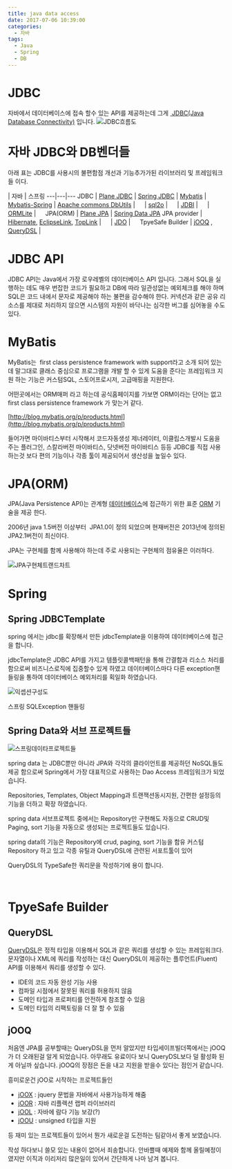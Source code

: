 ```yaml
---
title: java data access
date: 2017-07-06 10:39:00
categories:
  - 자바
tags:
  - Java
  - Spring
  - DB
---
```

# JDBC

자바에서 데이터베이스에 접속 할수 있는 API를 제공하는데 그게 [ JDBC(Java Database Connectivity)](https://ko.wikipedia.org/wiki/JDBC) 입니다.
![JDBC흐름도](https://lh6.googleusercontent.com/0YTTqDJ6t6cUvCIh2DsCCptnyvx-0N7NuaM560euJStFCwRbaHvQhQ2KgNiohS0rID21jJ6Kppfjp0_bM_MqqMsp7ItnkiwEcGAy3W6480MJlbD20GkOEbLWgyI4GyuPZmYiCPrR)
<!-- more -->

# 자바 JDBC와 DB벤더들
아래 표는 JDBC를 사용시의 불편함점 개선과 기능추가가된 라이브러리 및 프레임워크들 이다.

| 자바 | 스프링
---|---|---
JDBC | [Plane JDBC](https://docs.oracle.com/javase/8/docs/technotes/guides/jdbc/) | [Spring JDBC](https://docs.spring.io/spring/docs/current/spring-framework-reference/html/jdbc.html)
| [Mybatis](http://www.mybatis.org/mybatis-3/ko/) | [Mybatis-Spring](http://www.mybatis.org/spring/)
| [Apache commons DbUtils](http://commons.apache.org/proper/commons-dbutils/) | 　
| [sql2o](https://github.com/aaberg/sql2o) | 　
| [JDBI](http://jdbi.org/) | 　
| [ORMLite](http://ormlite.com/) | 　
JPA(ORM) | [Plane JPA](http://www.oracle.com/technetwork/java/javaee/tech/persistence-jsp-140049.html) | [Spring Data JPA](http://projects.spring.io/spring-data-jpa/)
JPA provider | [Hibernate](http://hibernate.org/), [EclipseLink](http://eclipse.org/eclipselink/), [TopLink](http://www.oracle.com/technetwork/middleware/toplink/overview/index-089172.html) | 　
| [JDO](https://db.apache.org/jdo/index.html) | 　
TpyeSafe Builder | [jOOQ](https://www.jooq.org/) , [QueryDSL](http://www.querydsl.com/) | 　

# JDBC API

JDBC API는 Java에서 가장 로우레벨의 데이터베이스 API 입니다. 그래서 SQL을 실행하는 데도 매우 번잡한 코드가 필요하고 DB에 따라 일관성없는 예외체크를 해야 하며 SQL은 코드 내에서 문자로 제공해야 하는 불편을 감수해야 한다. 커넥션과 같은 공유 리소스를 제대로 처리하지 않으면 시스템의 자원이 바닥나는 심각한 버그를 심어놓을 수도 있다.

# MyBatis

MyBatis는  first class persistence framework with support라고 소개 되어 있는데 말그대로 클래스 중심으로 프로그램을 개발 할 수 있게 도움을 준다는 프레임워크 지원 하는 기능은 커스텀SQL, 스토어프로시저, 고급매핑을 지원한다.

어떤곳에서는 ORM매퍼 라고 하는데 공식홈페이지를 가보면 ORM이라는 단어는 없고 first class persistence framework 가 맞는거 같다.

[http://blog.mybatis.org/p/products.html](http://blog.mybatis.org/p/products.html)

들어가면 마이바티스부터 시작해서 코드자동생성 제너레이터, 이클립스개발시 도움을 주는 플러그인, 스칼라버전 마이바티스, 닷넷버전 마이바티스 등등 JDBC를 직접 사용하는것 보다 편의 기능이나 각종 툴이 제공되어서 생산성을 높일수 있다.

# JPA(ORM)

JPA(Java Persistence API)는 관계형 [데이터베이스](https://ko.wikipedia.org/wiki/%EB%8D%B0%EC%9D%B4%ED%84%B0%EB%B2%A0%EC%9D%B4%EC%8A%A4)에 접근하기 위한 표준 [ORM](https://ko.wikipedia.org/wiki/ORM) 기술을 제공 한다.

2006년 java 1.5버전 이상부터  JPA1.0이 정의 되었으며 현재버전은 2013년에 정의된 JPA2.1버전이 최신이다.

JPA는 구현체를 함께 사용해야 하는데 주로 사용되는 구현체의 점유율은 이러하다.

![JPA구현체트랜드차트](https://lh4.googleusercontent.com/eSdG9B0TsjMhv0Ab3_3JmMhiv2DUUseC7dR2ey7k8JSPfP189DDSOklZGqWlRmSmAZSQUPzsOzVb-U0OEOmy3br_lmLz99D_iEX-ku0mq-aBdPvCJRmrFY5gaNPMJajoHR93j8xI)

# Spring

## Spring JDBCTemplate

spring 에서는 jdbc를 확장해서 만든 jdbcTemplate을 이용하여 데이터베이스에 접근을 합니다.

jdbcTemplate은 JDBC API를 가지고 템플릿콜백패턴을 통해 간결함과 리소스 처리를 함으로써 비즈니스로직에 집중할수 있게 하였고 데이터베이스마다 다른 exception핸들링을 통하여 데이터베이스 예외처리를 획일화 하였습니다.

![익셉션구성도](https://lh6.googleusercontent.com/X1A8cV7QO_Jl7L7VyIKUpQ0Q_LaJz5mjUg4utCSNwKf0vmnraNppOXlKpVjzPfRKjACu4EfK-zaUOqfxg2tzu6ZLAE6ExYt9J3VeR7kxPUHqob9a6WBo06HFU5m8Uh-7JxbE8R4_)

스프링 SQLException 핸들링

## Spring Data와 서브 프로젝트들

![스프링데이타프로젝트들](https://lh5.googleusercontent.com/yI5316iTK5dqoF-ofsDIjtDd1-ea6hbOrjmYYFMnRdjAwm9ul8XYfDiAX7AwyuJnCeVGT20TucmuEm1DJwPqPFvBWMcRzucsz3Dp101CdE39ZDLtEyv0Z8Ba_sy3WmYwm9t8oePx)

spring data 는 JDBC뿐만 아니라 JPA와 각각의 클라이언트를 제공하던 NoSQL들도 제공 함으로써 Spring에서 가장 대표적으로 사용하는 Dao Access 프레임워크가 되었습니다.

Repositories, Templates, Object Mapping과 트랜잭션동시지원, 간편한 설정등의 기능을 더하고 확장 하였습니다.

spring data 서브프로젝트 중에서는 Repository만 구현해도 자동으로 CRUD및 Paging, sort 기능을 자동으로 생성되는 프로젝트들도 있습니다.

spring data의 기능은 Repository에 crud, paging, sort 기능을 함유 커스텀 Repository 하고 있고 각종 유틸과 QueryDSL에 관련된 서포트툴이 있어

QueryDSL의 TypeSafe한 쿼리문을 작성하기에 용이 합니다.

  
 

# TpyeSafe Builder

## QueryDSL

[QueryDSL](http://www.querydsl.com/static/querydsl/4.0.1/reference/ko-KR/html_single/)은 정적 타입을 이용해서 SQL과 같은 쿼리를 생성할 수 있는 프레임워크다. 문자열이나 XML에 쿼리를 작성하는 대신 QueryDSL이 제공하는 플루언트(Fluent) API를 이용해서 쿼리를 생성할 수 있다.

* IDE의 코드 자동 완성 기능 사용
* 컴파일 시점에서 잘못된 쿼리를 허용하지 않음
* 도메인 타입과 프로퍼티를 안전하게 참조할 수 있음
* 도메인 타입의 리팩토링을 더 잘 할 수 있음

## jOOQ

처음엔 JPA를 공부할때는 QueryDSL을 먼저 알았지만 타입세이프빌더쪽에서는 jOOQ가 더 오래된걸 알게 되었습니다. 아무래도 유료이다 보니 QueryDSL보다 덜 활성화 된게 아닐까 싶습니다. jOOQ의 장점은 돈을 내고 지원을 받을수 있다는 점인거 같습니다.

흥미로운건 jOO로 시작하는 프로젝트들인

* [jOOX](https://github.com/jOOQ/jOOX) : jquery 문법을 자바에서 사용가능하게 해줌
* [jOOR](https://github.com/jOOQ/jOOR) : 자바 리플렉션 랩퍼 라이브러리
* [jOOL](https://github.com/jOOQ/jOOL) : 자바에 람다 기능 보강(?)
* [jOOU](https://github.com/jOOQ/jOOU) : unsigned 타입을 지원

등 재미 있는 프로젝트들이 있어서 뭔가 새로운걸 도전하는 팀같아서 좋게 보였습니다.

작성 하다보니 쓸모 있는 내용이 없어서 죄송합니다. 안바쁠때 예제와 함께 올릴예정이였지만 이직과 이리저리 많은일이 있어서 간단하게 나마 남겨 봅니다.
